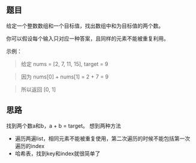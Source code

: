## 题目

给定一个整数数组和一个目标值，找出数组中和为目标值的两个数。

你可以假设每个输入只对应一种答案，且同样的元素不能被重复利用。

示例：

> 给定 nums = [2, 7, 11, 15], target = 9

> 因为 nums[0] + nums[1] = 2 + 7 = 9

> 所以返回 [0, 1]

## 思路

找到两个数a和b，a + b = target。
想到两种方法
- 遍历两遍list，相同元素不能被重复使用，第二次遍历的时候不能包括第一次遍历的index
- 哈希表，找到key和index就很简单了